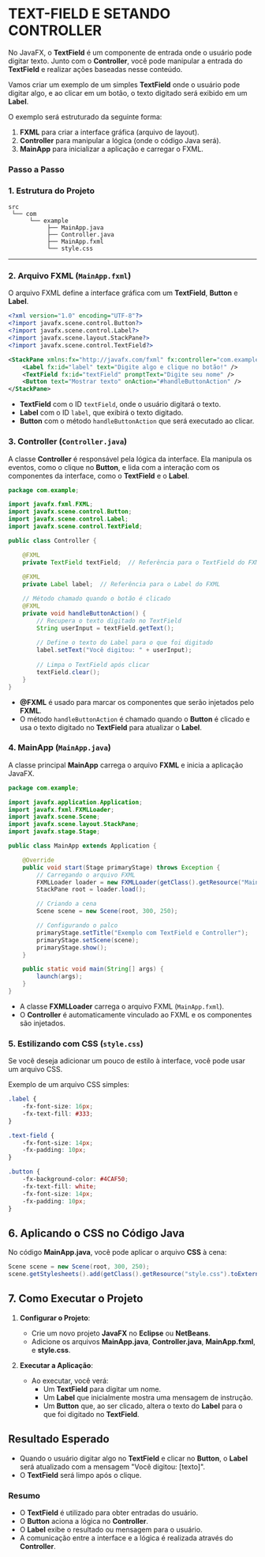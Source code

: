 # TEXT-FIELD E SETANDO CONTROLLER
No JavaFX, o **TextField** é um componente de entrada onde o usuário pode digitar texto. Junto com o **Controller**, você pode manipular a entrada do **TextField** e realizar ações baseadas nesse conteúdo.

Vamos criar um exemplo de um simples **TextField** onde o usuário pode digitar algo, e ao clicar em um botão, o texto digitado será exibido em um **Label**.

O exemplo será estruturado da seguinte forma:

1. **FXML** para criar a interface gráfica (arquivo de layout).
2. **Controller** para manipular a lógica (onde o código Java será).
3. **MainApp** para inicializar a aplicação e carregar o FXML.

### Passo a Passo
### **1. Estrutura do Projeto**
```
src
 └── com
      └── example
           ├── MainApp.java
           ├── Controller.java
           ├── MainApp.fxml
           └── style.css
```

---

### **2. Arquivo FXML (`MainApp.fxml`)**
O arquivo FXML define a interface gráfica com um **TextField**, **Button** e **Label**.

```xml
<?xml version="1.0" encoding="UTF-8"?>
<?import javafx.scene.control.Button?>
<?import javafx.scene.control.Label?>
<?import javafx.scene.layout.StackPane?>
<?import javafx.scene.control.TextField?>

<StackPane xmlns:fx="http://javafx.com/fxml" fx:controller="com.example.Controller">
    <Label fx:id="label" text="Digite algo e clique no botão!" />
    <TextField fx:id="textField" promptText="Digite seu nome" />
    <Button text="Mostrar texto" onAction="#handleButtonAction" />
</StackPane>
```

- **TextField** com o ID `textField`, onde o usuário digitará o texto.
- **Label** com o ID `label`, que exibirá o texto digitado.
- **Button** com o método `handleButtonAction` que será executado ao clicar.

### **3. Controller (`Controller.java`)**
A classe **Controller** é responsável pela lógica da interface. Ela manipula os eventos, como o clique no **Button**, e lida com a interação com os componentes da interface, como o **TextField** e o **Label**.

```java
package com.example;

import javafx.fxml.FXML;
import javafx.scene.control.Button;
import javafx.scene.control.Label;
import javafx.scene.control.TextField;

public class Controller {

    @FXML
    private TextField textField;  // Referência para o TextField do FXML
    
    @FXML
    private Label label;  // Referência para o Label do FXML

    // Método chamado quando o botão é clicado
    @FXML
    private void handleButtonAction() {
        // Recupera o texto digitado no TextField
        String userInput = textField.getText();
        
        // Define o texto do Label para o que foi digitado
        label.setText("Você digitou: " + userInput);
        
        // Limpa o TextField após clicar
        textField.clear();
    }
}
```

- **@FXML** é usado para marcar os componentes que serão injetados pelo **FXML**.
- O método `handleButtonAction` é chamado quando o **Button** é clicado e usa o texto digitado no **TextField** para atualizar o **Label**.

### **4. MainApp (`MainApp.java`)**
A classe principal **MainApp** carrega o arquivo **FXML** e inicia a aplicação JavaFX.

```java
package com.example;

import javafx.application.Application;
import javafx.fxml.FXMLLoader;
import javafx.scene.Scene;
import javafx.scene.layout.StackPane;
import javafx.stage.Stage;

public class MainApp extends Application {

    @Override
    public void start(Stage primaryStage) throws Exception {
        // Carregando o arquivo FXML
        FXMLLoader loader = new FXMLLoader(getClass().getResource("MainApp.fxml"));
        StackPane root = loader.load();

        // Criando a cena
        Scene scene = new Scene(root, 300, 250);

        // Configurando o palco
        primaryStage.setTitle("Exemplo com TextField e Controller");
        primaryStage.setScene(scene);
        primaryStage.show();
    }

    public static void main(String[] args) {
        launch(args);
    }
}
```

- A classe **FXMLLoader** carrega o arquivo FXML (`MainApp.fxml`).
- O **Controller** é automaticamente vinculado ao FXML e os componentes são injetados.

### **5. Estilizando com CSS (`style.css`)**
Se você deseja adicionar um pouco de estilo à interface, você pode usar um arquivo CSS.

Exemplo de um arquivo CSS simples:

```css
.label {
    -fx-font-size: 16px;
    -fx-text-fill: #333;
}

.text-field {
    -fx-font-size: 14px;
    -fx-padding: 10px;
}

.button {
    -fx-background-color: #4CAF50;
    -fx-text-fill: white;
    -fx-font-size: 14px;
    -fx-padding: 10px;
}
```

## **6. Aplicando o CSS no Código Java**
No código **MainApp.java**, você pode aplicar o arquivo **CSS** à cena:

```java
Scene scene = new Scene(root, 300, 250);
scene.getStylesheets().add(getClass().getResource("style.css").toExternalForm());
```

## **7. Como Executar o Projeto**
1. **Configurar o Projeto**:
   - Crie um novo projeto **JavaFX** no **Eclipse** ou **NetBeans**.
   - Adicione os arquivos **MainApp.java**, **Controller.java**, **MainApp.fxml**, e **style.css**.
   
2. **Executar a Aplicação**:
   - Ao executar, você verá:
     - Um **TextField** para digitar um nome.
     - Um **Label** que inicialmente mostra uma mensagem de instrução.
     - Um **Button** que, ao ser clicado, altera o texto do **Label** para o que foi digitado no **TextField**.

## **Resultado Esperado**
- Quando o usuário digitar algo no **TextField** e clicar no **Button**, o **Label** será atualizado com a mensagem "Você digitou: [texto]".
- O **TextField** será limpo após o clique.

### **Resumo**
- O **TextField** é utilizado para obter entradas do usuário.
- O **Button** aciona a lógica no **Controller**.
- O **Label** exibe o resultado ou mensagem para o usuário.
- A comunicação entre a interface e a lógica é realizada através do **Controller**.

